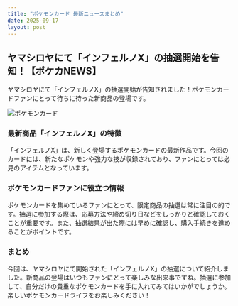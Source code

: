 ```yaml
---
title: "ポケモンカード 最新ニュースまとめ"
date: 2025-09-17
layout: post
---
```


## ヤマシロヤにて「インフェルノX」の抽選開始を告知！【ポケカNEWS】

ヤマシロヤにて「インフェルノX」の抽選開始が告知されました！ポケモンカードファンにとって待ちに待った新商品の登場です。

![ポケモンカード](https://example.com/pokemon_card.jpg)

### 最新商品「インフェルノX」の特徴

「インフェルノX」は、新しく登場するポケモンカードの最新作品です。今回のカードには、新たなポケモンや強力な技が収録されており、ファンにとっては必見のアイテムとなっています。

### ポケモンカードファンに役立つ情報

ポケモンカードを集めているファンにとって、限定商品の抽選は常に注目の的です。抽選に参加する際は、応募方法や締め切り日などをしっかりと確認しておくことが重要です。また、抽選結果が出た際には早めに確認し、購入手続きを進めることがポイントです。

### まとめ

今回は、ヤマシロヤにて開始された「インフェルノX」の抽選について紹介しました。新商品の登場はいつもファンにとって楽しみな出来事ですね。抽選に参加して、自分だけの貴重なポケモンカードを手に入れてみてはいかがでしょうか。楽しいポケモンカードライフをお楽しみください！